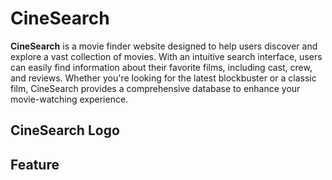 # CineSearch

**CineSearch** is a movie finder website designed to help users discover and explore a vast collection of movies. With an intuitive search interface, users can easily find information about their favorite films, including cast, crew, and reviews. Whether you're looking for the latest blockbuster or a classic film, CineSearch provides a comprehensive database to enhance your movie-watching experience.

## CineSearch Logo


## Feature
